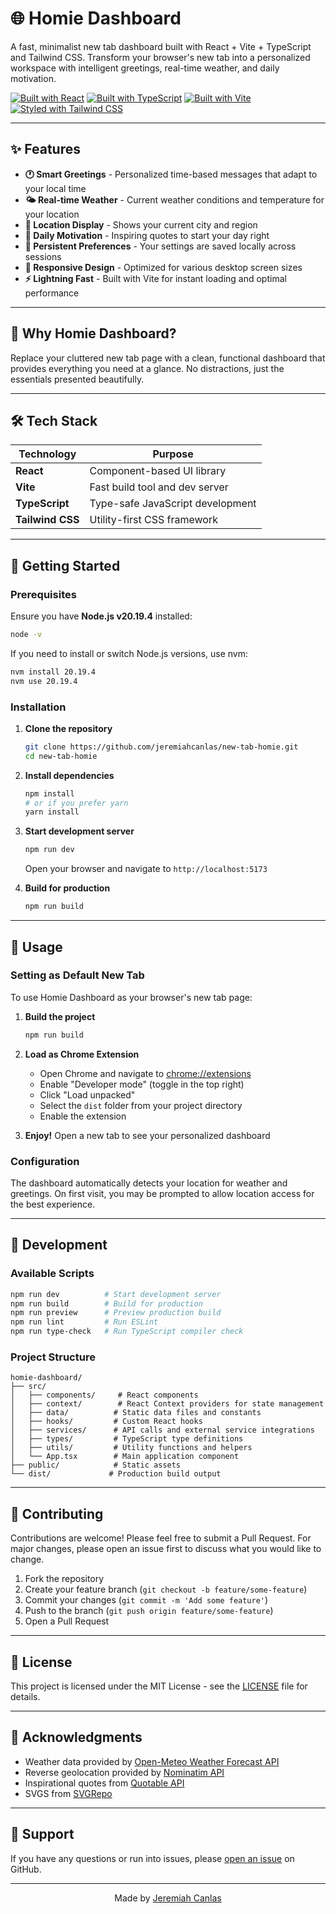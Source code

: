 # 🌐 Homie Dashboard

A fast, minimalist new tab dashboard built with React + Vite + TypeScript and Tailwind CSS. Transform your browser's new tab into a personalized workspace with intelligent greetings, real-time weather, and daily motivation.

[![Built with React](https://img.shields.io/badge/React-61DAFB?style=flat-square&logo=react&logoColor=black)](https://reactjs.org/)
[![Built with TypeScript](https://img.shields.io/badge/TypeScript-3178C6?style=flat-square&logo=typescript&logoColor=white)](https://www.typescriptlang.org/)
[![Built with Vite](https://img.shields.io/badge/Vite-646CFF?style=flat-square&logo=vite&logoColor=white)](https://vite.dev/)
[![Styled with Tailwind CSS](https://img.shields.io/badge/Tailwind_CSS-38B2AC?style=flat-square&logo=tailwind-css&logoColor=white)](https://tailwindcss.com/)

---

## ✨ Features

- **🕐 Smart Greetings** - Personalized time-based messages that adapt to your local time
- **🌤️ Real-time Weather** - Current weather conditions and temperature for your location
- **📍 Location Display** - Shows your current city and region
- **💭 Daily Motivation** - Inspiring quotes to start your day right
- **💾 Persistent Preferences** - Your settings are saved locally across sessions
- **📱 Responsive Design** - Optimized for various desktop screen sizes
- **⚡ Lightning Fast** - Built with Vite for instant loading and optimal performance

---

## 🎯 Why Homie Dashboard?

Replace your cluttered new tab page with a clean, functional dashboard that provides everything you need at a glance. No distractions, just the essentials presented beautifully.

---

## 🛠️ Tech Stack

| Technology       | Purpose                          |
| ---------------- | -------------------------------- |
| **React**        | Component-based UI library       |
| **Vite**         | Fast build tool and dev server   |
| **TypeScript**   | Type-safe JavaScript development |
| **Tailwind CSS** | Utility-first CSS framework      |

---

## 🚀 Getting Started

### Prerequisites

Ensure you have **Node.js v20.19.4** installed:

```bash
node -v
```

If you need to install or switch Node.js versions, use nvm:

```bash
nvm install 20.19.4
nvm use 20.19.4
```

### Installation

1. **Clone the repository**

   ```bash
   git clone https://github.com/jeremiahcanlas/new-tab-homie.git
   cd new-tab-homie
   ```

2. **Install dependencies**

   ```bash
   npm install
   # or if you prefer yarn
   yarn install
   ```

3. **Start development server**

   ```bash
   npm run dev
   ```

   Open your browser and navigate to `http://localhost:5173`

4. **Build for production**
   ```bash
   npm run build
   ```

---

## 📖 Usage

### Setting as Default New Tab

To use Homie Dashboard as your browser's new tab page:

1. **Build the project**

   ```bash
   npm run build
   ```

2. **Load as Chrome Extension**

   - Open Chrome and navigate to [chrome://extensions](chrome://extensions)
   - Enable "Developer mode" (toggle in the top right)
   - Click "Load unpacked"
   - Select the `dist` folder from your project directory
   - Enable the extension

3. **Enjoy!** Open a new tab to see your personalized dashboard

### Configuration

The dashboard automatically detects your location for weather and greetings. On first visit, you may be prompted to allow location access for the best experience.

---

## 🔧 Development

### Available Scripts

```bash
npm run dev          # Start development server
npm run build        # Build for production
npm run preview      # Preview production build
npm run lint         # Run ESLint
npm run type-check   # Run TypeScript compiler check
```

### Project Structure

```
homie-dashboard/
├── src/
│   ├── components/     # React components
│   ├── context/        # React Context providers for state management
│   ├── data/          # Static data files and constants
│   ├── hooks/         # Custom React hooks
│   ├── services/      # API calls and external service integrations
│   ├── types/         # TypeScript type definitions
│   ├── utils/         # Utility functions and helpers
│   └── App.tsx        # Main application component
├── public/            # Static assets
└── dist/             # Production build output
```

---

## 🤝 Contributing

Contributions are welcome! Please feel free to submit a Pull Request. For major changes, please open an issue first to discuss what you would like to change.

1. Fork the repository
2. Create your feature branch (`git checkout -b feature/some-feature`)
3. Commit your changes (`git commit -m 'Add some feature'`)
4. Push to the branch (`git push origin feature/some-feature`)
5. Open a Pull Request

---

## 📝 License

This project is licensed under the MIT License - see the [LICENSE](LICENSE) file for details.

---

## 🙏 Acknowledgments

- Weather data provided by [Open-Meteo Weather Forecast API](https://open-meteo.com/en/docs)
- Reverse geolocation provided by [Nominatim API](https://nominatim.org/)
- Inspirational quotes from [Quotable API](https://quotable.io/)
- SVGS from [SVGRepo](https://www.svgrepo.com/)

---

## 📧 Support

If you have any questions or run into issues, please [open an issue](https://github.com/jeremiahcanlas/new-tab-homie/issues) on GitHub.

---

<div align="center">
  Made by <a href="https://github.com/jeremiahcanlas">Jeremiah Canlas</a>
</div>
